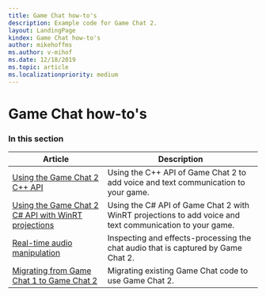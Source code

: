 ```yaml
---
title: Game Chat how-to's
description: Example code for Game Chat 2.
layout: LandingPage
kindex: Game Chat how-to's
author: mikehoffms
ms.author: v-mihof
ms.date: 12/18/2019
ms.topic: article
ms.localizationpriority: medium
---
```


# Game Chat how-to's


### In this section

| Article | Description |
|---------|-------------|
| [Using the Game Chat 2 C++ API](live-using-game-chat-2.md) | Using the C++ API of Game Chat 2 to add voice and text communication to your game. |
| [Using the Game Chat 2 C# API with WinRT projections](live-using-game-chat-2-winrt.md) | Using the C# API of Game Chat 2 with WinRT projections to add voice and text communication to your game. |
| [Real-time audio manipulation](live-real-time-audio-manipulation.md) | Inspecting and effects-processing the chat audio that is captured by Game Chat 2. |
| [Migrating from Game Chat 1 to Game Chat 2](live-game-chat-2-migration.md) | Migrating existing Game Chat code to use Game Chat 2. |
